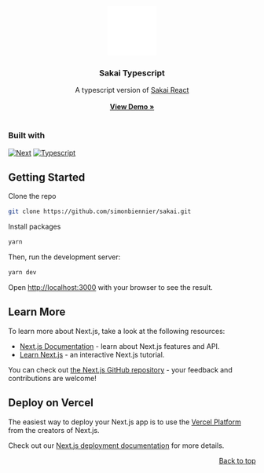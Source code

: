 <a name="readme-top"/>

<br />

<div align="center">
  <a href="https://github.com/simonbiennier/sakai">
    <img src="public/logo.svg" width="100" height="100" />
  </a>

<h3 align="center">Sakai Typescript</h3>
  <p align="center">
    A typescript version of <a href="https://github.com/primefaces/sakai-react">Sakai React</a>
    <br />
    <br />
    <a href="https://www.primefaces.org/sakai-react/"><strong>View Demo »</strong></a>
    <br />
    <br />
  </p>
</div>

### Built with

[![Next][next.js]][next-url]
[![Typescript][typescript]][typescript-url]

## Getting Started

Clone the repo

```sh
git clone https://github.com/simonbiennier/sakai.git
```

Install packages

```sh
yarn
```

Then, run the development server:

```bash
yarn dev
```

Open [http://localhost:3000](http://localhost:3000) with your browser to see the result.

## Learn More

To learn more about Next.js, take a look at the following resources:

- [Next.js Documentation](https://nextjs.org/docs) - learn about Next.js features and API.
- [Learn Next.js](https://nextjs.org/learn) - an interactive Next.js tutorial.

You can check out [the Next.js GitHub repository](https://github.com/vercel/next.js/) - your feedback and contributions are welcome!

## Deploy on Vercel

The easiest way to deploy your Next.js app is to use the [Vercel Platform](https://vercel.com/new?utm_medium=default-template&filter=next.js&utm_source=create-next-app&utm_campaign=create-next-app-readme) from the creators of Next.js.

Check out our [Next.js deployment documentation](https://nextjs.org/docs/deployment) for more details.

<p align="right"><a href="#readme-top">Back to top</a></p>

<!-- MARKDOWN LINKS & IMAGES -->
<!-- https://www.markdownguide.org/basic-syntax/#reference-style-links -->

[next.js]: https://img.shields.io/badge/next.js-000000?style=for-the-badge&logo=nextdotjs&logoColor=white
[next-url]: https://nextjs.org/
[typescript]: https://img.shields.io/badge/typescript-3178C6?style=for-the-badge&logo=typescript&logoColor=white
[typescript-url]: https://www.typescriptlang.org/
